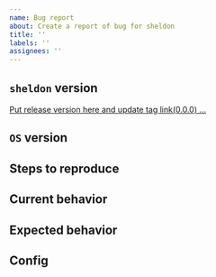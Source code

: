 ```yaml
---
name: Bug report
about: Create a report of bug for sheldon
title: ''
labels: ''
assignees: ''
---
```


## `sheldon` version
[Put release version here and update tag link(0.0.0) ...](https://github.com/inaka/sheldon/releases/tag/put_number_here)

## `OS` version
<!-- Put the `OS` version ... -->

## Steps to reproduce
<!-- (Optional)Describe steps to reproduce bug ... -->

## Current behavior
<!-- Describe current behavior ... -->

## Expected behavior
<!-- Describe expected behavior ... -->

## Config
<!-- (Optional)Put configuration ... -->
